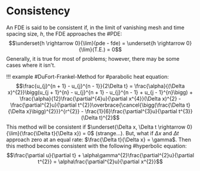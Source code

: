 # Consistency

An FDE is said to be consistent if, in the limit of vanishing mesh and time spacing size, $h$, the FDE approaches the #PDE:
$$\underset{h \rightarrow 0}{\lim}(pde - fde) = \underset{h \rightarrow 0}{\lim}(T.E.) = 0$$
Generally, it is true for most of problems; however, there may be some cases where it isn't.

!!! example #DuFort-Frankel-Method for #parabolic heat equation:
    $$\frac{u_{j}^{n + 1} - u_{j}^{n - 1}}{2\Delta t} = \frac{\alpha}{(\Delta x)^{2}}\bigg(u_{j + 1}^{n} - u_{j}^{n + 1} - u_{j}^{n - 1} + u_{j - 1}^{n}\bigg) + \frac{\alpha}{12}\frac{\partial^{4}u}{\partial x^{4}}(\Delta x)^{2} - \frac{\partial^{2}u}{\partial t^{2}}\overbrace{\cancel{\bigg(\frac{\Delta t}{\Delta x}\bigg)^{2}}}^{r^{2}} - \frac{1}{6}\frac{\partial^{3}u}{\partial t^{3}}(\Delta t)^{2}$$
    This method will be consistent if $\underset{\Delta x, \Delta t \rightarrow 0}{\lim}(\frac{\Delta t}{\Delta x}) = 0$ (strange...).
    But, what if $\Delta x$ and $\Delta t$ approach zero at an equal rate: $\frac{\Delta t}{\Delta x} = \gamma$.
    Then this method becomes consistent with the following #hyperbolic equation:
    $$\frac{\partial u}{\partial t} + \alpha\gamma^{2}\frac{\partial^{2}u}{\partial t^{2}} = \alpha\frac{\partial^{2}u}{\partial x^{2}}$$